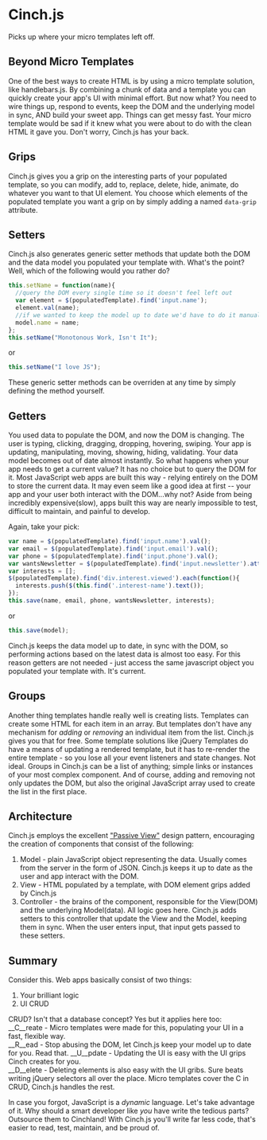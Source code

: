 # Cinch.js
Picks up where your micro templates left off.

## Beyond Micro Templates
One of the best ways to create HTML is by using a micro template solution, like handlebars.js. By combining a chunk of data and a template you can quickly create your app's UI with minimal effort.
But now what? You need to wire things up, respond to events, keep the DOM and the underlying model in sync, AND build your sweet app. Things can get messy fast. Your micro template would be sad if it knew what you were about to do with the clean HTML it gave you. Don't worry, Cinch.js has your back.

## Grips
Cinch.js gives you a grip on the interesting parts of your populated template, so you can modify, add to, replace, delete, hide, animate, do whatever you want to that UI element.
You choose which elements of the populated template you want a grip on by simply adding a named `data-grip` attribute.

## Setters
Cinch.js also generates generic setter methods that update both the DOM and the data model you populated your template with. What's the point? Well, which of the following would you rather do?

```javascript
this.setName = function(name){
  //query the DOM every single time so it doesn't feel left out
  var element = $(populatedTemplate).find('input.name');
  element.val(name);
  //if we wanted to keep the model up to date we'd have to do it manually (yawn)
  model.name = name;
};
this.setName("Monotonous Work, Isn't It");
```

or

```javascript
this.setName("I love JS");
```

These generic setter methods can be overriden at any time by simply defining the method yourself.

## Getters
You used data to populate the DOM, and now the DOM is changing. The user is typing, clicking, dragging, dropping, hovering, swiping. Your app is updating, manipulating, moving, showing, hiding, validating.
Your data model becomes out of date almost instantly. So what happens when your app needs to get a current value? It has no choice but to query the DOM for it.
Most JavaScript web apps are built this way - relying entirely on the DOM to store the current data. It may even seem like a good idea at first -- your app and your user both interact with the DOM...why not?
Aside from being incredibly expensive(slow), apps built this way are nearly impossible to test, difficult to maintain, and painful to develop.  

Again, take your pick:

```javascript
var name = $(populatedTemplate).find('input.name').val();
var email = $(populatedTemplate).find('input.email').val();
var phone = $(populatedTemplate).find('input.phone').val();
var wantsNewsletter = $(populatedTemplate).find('input.newsletter').attr('checked');
var interests = [];
$(populatedTemplate).find('div.interest.viewed').each(function(){
  interests.push($(this.find('.interest-name').text());
});
this.save(name, email, phone, wantsNewsletter, interests);
```

or

```javascript
this.save(model);
```

Cinch.js keeps the data model up to date, in sync with the DOM, so performing actions based on the latest data is almost too easy.
For this reason getters are not needed - just access the same javascript object you populated your template with. It's current. 

## Groups
Another thing templates handle really well is creating lists. Templates can create some HTML for each item in an array. But templates don't have any mechanism for *adding* or *removing* an individual item from the list.
Cinch.js gives you that for free.
Some template solutions like jQuery Templates do have a means of updating a rendered template, but it has to re-render the entire template - so you lose all your event listeners and state changes. Not ideal.
Groups in Cinch.js can be a list of anything; simple links or instances of your most complex component. And of course, adding and removing not only updates the DOM, but also the original JavaScript array used to create the list in the first place.

## Architecture
Cinch.js employs the excellent ["Passive View"](http://martinfowler.com/eaaDev/PassiveScreen.html) design pattern, encouraging the creation of components that consist of the following:

1. Model - plain JavaScript object representing the data. Usually comes from the server in the form of JSON. Cinch.js keeps it up to date as the user and app interact with the DOM.
2. View - HTML populated by a template, with DOM element grips added by Cinch.js
3. Controller - the brains of the component, responsible for the View(DOM) and the underlying Model(data). All logic goes here.
Cinch.js adds setters to this controller that update the View and the Model, keeping them in sync.
When the user enters input, that input gets passed to these setters.

## Summary
Consider this. Web apps basically consist of two things:

1. Your brilliant logic
2. UI CRUD

CRUD? Isn't that a database concept? Yes but it applies here too:  
__C__reate -  Micro templates were made for this, populating your UI in a fast, flexible way.  
__R__ead - Stop abusing the DOM, let Cinch.js keep your model up to date for you. Read that.
__U__pdate - Updating the UI is easy with the UI grips Cinch creates for you.  
__D__elete - Deleting elements is also easy with the UI gribs. Sure beats writing jQuery selectors all over the place.
Micro templates cover the C in CRUD, Cinch.js handles the rest. 

In case you forgot, JavaScript is a *dynamic* language. Let's take advantage of it. Why should a smart developer like *you* have write the tedious parts? Outsource them to Cinchland!
With Cinch.js you'll write far less code, that's easier to read, test, maintain, and be proud of. 